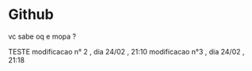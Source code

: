 # Github 
vc sabe oq e mopa ?


TESTE 
modificacao n° 2 , dia 24/02 , 21:10
modificacao n°3  , dia 24/02 , 21:18
